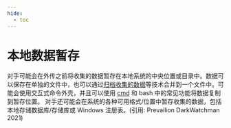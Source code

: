 ```yaml
---
hide:
  - toc
---
```


# 本地数据暂存

对手可能会在外传之前将收集的数据暂存在本地系统的中央位置或目录中。数据可以保存在单独的文件中，也可以通过[归档收集的数据](https://attack.mitre.org/techniques/T1560)等技术合并到一个文件中。可能会使用交互式命令外壳，并且可以使用 [cmd](https://attack.mitre.org/software/S0106) 和 bash 中的常见功能将数据复制到暂存位置。  对手还可能会在系统的各种可用格式/位置中暂存收集的数据，包括本地存储数据库/存储库或 Windows 注册表。(引用: Prevailion DarkWatchman 2021)

